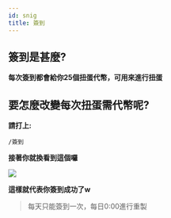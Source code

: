 ```yaml
---
id: snig
title: 簽到
---
```


## 簽到是甚麼?

**每次簽到都會給你25個扭蛋代幣，可用來進行扭蛋**

## 要怎麼改變每次扭蛋需代幣呢?

**請打上:**

`/簽到`

**接著你就換看到這個囉**

![](https://cdn.discordapp.com/attachments/991337796960784424/997435298134884352/unknown.png)

**這樣就代表你簽到成功了w**

> 每天只能簽到一次，每日0:00進行重製

